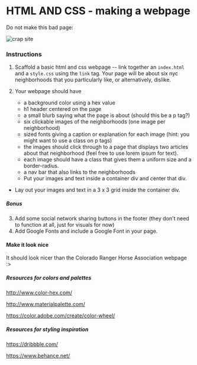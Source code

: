 # HTML AND CSS - making a webpage

Do not make this bad page:  

![crap site](http://cdn-webpagesthatsuck.com/crha.jpg)


### Instructions

1. Scaffold a basic html and css webpage -- link together an `index.html` and a `style.css` using the `link` tag. Your page will be about six nyc neighborhoods that you particularly like, or alternatively, dislike.

2. Your webpage should have 
 	- a background color using a hex value
	- h1 header centered on the page
	- a small blurb saying what the page is about (should this be a p tag?)
	- six clickable images of the neighborhoods (one image per neighborhood)
	- sized fonts giving a caption or explanation for each image (hint: you might want to use a class on p tags)
	- the images should click through to a page that displays two articles about that neighborhood (feel free to use lorem ipsum for text).
	- each image should have a class that gives them a uniform size and a border-radius.
	- a nav bar that also links to the neighborhoods
	- Put your images and text inside a container div and center that div.
  - Lay out your images and text in a 3 x 3 grid inside the container div.
	

##### Bonus
3. Add some social network sharing buttons in the footer (they don't need to function at all, just for visuals for now)
4. Add Google Fonts and include a Google Font in your page.

#### Make it look nice

It should look nicer than the Colorado Ranger Horse Association webpage :>

##### Resources for colors and palettes

http://www.color-hex.com/

http://www.materialpalette.com/

https://color.adobe.com/create/color-wheel/


##### Resources for styling inspiration

https://dribbble.com/

https://www.behance.net/
